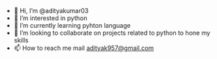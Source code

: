 - 👋 Hi, I’m @adityakumar03
- 👀 I’m interested in python
- 🌱 I’m currently learning pyhton language
- 💞️ I’m looking to collaborate on projects related to python to hone my skills 
- 📫 How to reach me mail adityak957@gmail.com

<!---
adityakumar03/adityakumar03 is a ✨ special ✨ repository because its `README.md` (this file) appears on your GitHub profile.
You can click the Preview link to take a look at your changes.
--->

